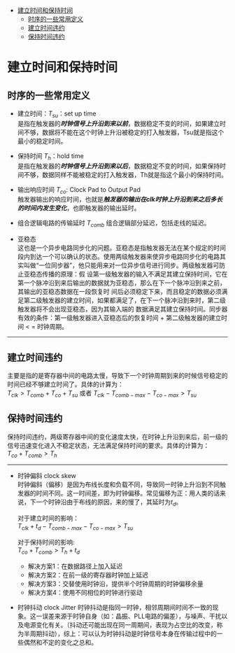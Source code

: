- [建立时间和保持时间](#建立时间和保持时间)
  - [时序的一些常用定义](#时序的一些常用定义)
  - [建立时间违约](#建立时间违约)
  - [保持时间违约](#保持时间违约)

# 建立时间和保持时间
## 时序的一些常用定义
+ 建立时间：$T_{su}$：set up time  
    是指在触发器的***时钟信号上升沿到来以前***，数据稳定不变的时间，如果建立时间不够，数据将不能在这个时钟上升沿被稳定的打入触发器，Tsu就是指这个最小的稳定时间。  
    

+ 保持时间 $T_h$：hold time   
    是指在触发器的***时钟信号上升沿到来以后***，数据稳定不变的时间，如果保持时间不够，数据同样不能被稳定的打入触发器，Th就是指这个最小的保持时间。


+ 输出响应时间 $T_{co}$: Clock Pad to Output Pad  
    触发器输出的响应时间，也就是***触发器的输出在clk时钟上升沿到来之后多长的时间内发生变化***，也即触发器的输出延时。

+ 组合逻辑电路的传输延时 $T_{comb}$ 
    组合逻辑部分延迟，包括走线的延迟。

+ 亚稳态  
    这也是一个异步电路同步化的问题。亚稳态是指触发器无法在某个规定的时间段内到达一个可以确认的状态。使用两级触发器来使异步电路同步化的电路其实叫做“一位同步器”，他只能用来对一位异步信号进行同步。两级触发器可防止亚稳态传播的原理：假 设第一级触发器的输入不满足其建立保持时间，它在第一个脉冲沿到来后输出的数据就为亚稳态，那么在下一个脉冲沿到来之前，其输出的亚稳态数据在一段恢复时 间后必须稳定下来，而且稳定的数据必须满足第二级触发器的建立时间，如果都满足了，在下一个脉冲沿到来时，第二级触发器将不会出现亚稳态，因为其输入端的 数据满足其建立保持时间。同步器有效的条件：第一级触发器进入亚稳态后的恢复时间 + 第二级触发器的建立时间 < = 时钟周期。
----
## 建立时间违约

主要是指的是寄存器中间的电路太慢，导致下一个时钟周期到来的时候信号稳定的时间已经不够建立时间了。具体的计算为：   
$T_{clk}>T_{comb} + T_{co} + T_{su}$   或者   $T_{clk} - T_{comb-max} - T_{co-max} >T_{su}$  

    

## 保持时间违约
保持时间违约，两级寄存器中间的变化速度太快，在时钟上升沿到来后，前一级的信号迅速变化进入不稳定状态，无法满足保持时间的要求。具体的计算为：  
$T_{co} + T_{comb} > T_h$

---

+ 时钟偏斜 clock skew  
    时钟偏斜（偏移）是因为布线长度和负载不同，导致同一时钟上升沿到不同触发器的时间不同。这一时间差，即为时钟偏移。常见偏移为正：用人类的话来说，下一个时钟沿由于布线的原因，来的慢了，其延时为$t_d$。
    
    对于建立时间的影响：  
    $T_{clk} + t_d - T_{comb-max} - T_{co-max} >T_{su}$  
    
    
    对于保持时间的影响:  
    $T_{co} + T_{comb} > T_h + t_d$ 


    + 解决方案1：在数据路径上加入延迟
    + 解决方案2：在前一级的寄存器时钟加上延迟
    + 解决方案3：交替使用时钟沿，提供半个时钟周期的时钟偏移余量
    + 解决方案4：使用不同相位的时钟进行驱动



+ 时钟抖动 clock Jitter
    时钟抖动是指同一时钟，相邻周期间时间不一致的现象。这一误差来源于时钟自身（如：晶振、PLL电路的偏差），与噪声、干扰以及电源变化有关。（抖动还可能出现在同一周期间，表现为占空比的改变，称为半周期抖动），综上：可以认为时钟抖动是时钟信号本身在传输过程中的一些偶然和不定的变化之总和。

